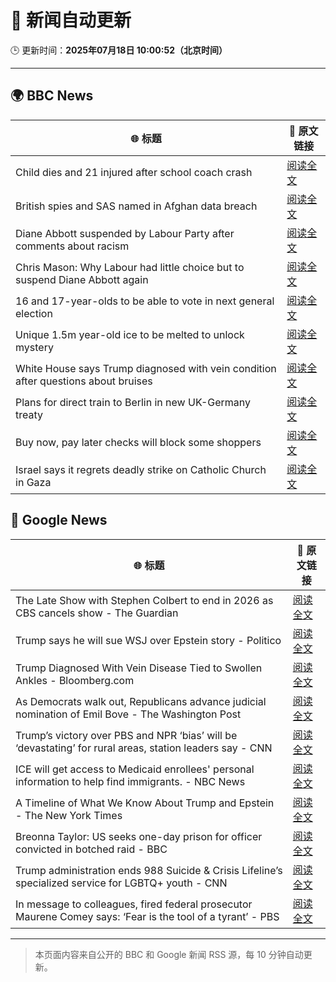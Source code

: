 # 🧠 新闻自动更新

🕒 更新时间：**2025年07月18日 10:00:52（北京时间）**

---

## 🌍 BBC News

| 🌐 标题 | 🔗 原文链接 |
|--------|-------------|
| Child dies and 21 injured after school coach crash | [阅读全文](https://www.bbc.com/news/articles/ckg538x0lm5o) |
| British spies and SAS named in Afghan data breach | [阅读全文](https://www.bbc.com/news/articles/cj4ek9njknvo) |
| Diane Abbott suspended by Labour Party after comments about racism | [阅读全文](https://www.bbc.com/news/articles/c4g8v33g1dgo) |
| Chris Mason: Why Labour had little choice but to suspend Diane Abbott again | [阅读全文](https://www.bbc.com/news/articles/cz9k7yje44eo) |
| 16 and 17-year-olds to be able to vote in next general election | [阅读全文](https://www.bbc.com/news/articles/c628ep4j5kno) |
| Unique 1.5m year-old ice to be melted to unlock mystery | [阅读全文](https://www.bbc.com/news/articles/c5ygwd6yj28o) |
| White House says Trump diagnosed with vein condition after questions about bruises | [阅读全文](https://www.bbc.com/news/articles/c1jw1pdyp0jo) |
| Plans for direct train to Berlin in new UK-Germany treaty | [阅读全文](https://www.bbc.com/news/articles/cq6m10g7e35o) |
| Buy now, pay later checks will block some shoppers | [阅读全文](https://www.bbc.com/news/articles/cwygjvd67plo) |
| Israel says it regrets deadly strike on Catholic Church in Gaza | [阅读全文](https://www.bbc.com/news/articles/cy8ge7vllw9o) |

## 📰 Google News

| 🌐 标题 | 🔗 原文链接 |
|--------|-------------|
| The Late Show with Stephen Colbert to end in 2026 as CBS cancels show - The Guardian | [阅读全文](https://news.google.com/rss/articles/CBMivwFBVV95cUxNbUVQZkJZWUdmbTFiMnRQbFRpQ2ZESHpzZFRfaU1NZE9MeVhCcWlqd3RDUlRIeGlkcUo4VnR1cFo4NzllOThoeV9Wdzh1c3IzUVEwaEw1ZDRHQlRRNVh1SWtmcjV1X0RmcDZfNFBMbXoxOVJtM3h2Ml96dldaXzh3a0xEQW9Pb3kxTjRac3lMSnNBbDNlZmRIVnNzOUk3amI5NFFOZ2VzaFJySUROeENiU1RBMkhvRnMtVDhVVmxFUQ?oc=5) |
| Trump says he will sue WSJ over Epstein story - Politico | [阅读全文](https://news.google.com/rss/articles/CBMinwFBVV95cUxOTVhMM0ZWQk9TZFQ4TGdfSHhVem1uMlB5QXFtbW1QUHZtSmh3dGRKS3FkT212YVNNanJfRFZMYnpndWljNzRDMHVCVnA3X2RSYkRka2V0Q05rc1BPcG43Y0lRZldxMDFfRHF6aGpIMDlsWFNYdTdpRU5qWXF3aVpsb0cxMkNyOEdzV2NYeWtRaEpvaE1UbWlybENyYV9HcXc?oc=5) |
| Trump Diagnosed With Vein Disease Tied to Swollen Ankles - Bloomberg.com | [阅读全文](https://news.google.com/rss/articles/CBMiqwFBVV95cUxPWWFxMUk2S0ZWTTU1QjZxQjhqNHdveU9tM1YzRlVJSE90NE1VYmI0WE1LWGRJZzZZN1h6NE5sV3gxU0xWRXhCQVI4QlRheVYzWXNic0QxTHlWaU5vdWk5cEZ3Vm0xWWZMUW9ZSzJJWUt1T0xDbmRXZTBpclp3bjRHLTRfLTVwd3FVX1BhYjNaM0dPdDlsX3FrUXhUcXBSMmtIeUhpSDdFRjBJSXM?oc=5) |
| As Democrats walk out, Republicans advance judicial nomination of Emil Bove - The Washington Post | [阅读全文](https://news.google.com/rss/articles/CBMirAFBVV95cUxQTEpZUU9VeTNvNVAxZzNWdlJMRTFlYkZRa1EzOXE4R1NXb1VBUnQtWFNrTHNfUEZ5Rlc5LXRndzdkSWdzYTB6NGs5aGFrVFNKUjdnLXkzUHRrWFAwazZvdVhHRkp1QlFDUVYxamRrX3M5QVYtT0hhNjZiUC0yOVkyUUdXYnAya29YV1JaRW1BVzRvdFdyZ1pYcXZ0Q0hSYjllcjRWTjdiT0czZUNU?oc=5) |
| Trump’s victory over PBS and NPR ‘bias’ will be ‘devastating’ for rural areas, station leaders say - CNN | [阅读全文](https://news.google.com/rss/articles/CBMijwFBVV95cUxQVEc4V1ZMeG0waFkwMDVjcWF5S21lcE9ZdXpqY0MyMDkxVzMxbVpaNzNZcnkyZDJSYnZ2b0R5eUFXNFRxb1JUTFl6THlhZXM1TFctcGN4cEZFcW9xaUhMZUtFREttZ0ZqNnhyRkotUlJYNUcwbGF1UmVvVDdZWXZXRk12bWdDc3lMS2k3UTVTc9IBlAFBVV95cUxNVjk3RUs4WURZcTBhSmJETS1KMGg3dENSbE1jRHgwYTBOZjQyR1dkTHdpd2hFcHVhR3duZ2xWRzZFVnBOZVdyTHcyM2xUbk44enZEVXl4WGc0LWVObFh0Wk1fU3NaQ3JsTjZGRkdaYS12cmNpUlE2YkRyNkJPWWI4NFNzUUhiTm9vcXhwdXJVZ2F2OVZq?oc=5) |
| ICE will get access to Medicaid enrollees' personal information to help find immigrants. - NBC News | [阅读全文](https://news.google.com/rss/articles/CBMijgFBVV95cUxQdVZJaVlOSVg0OWljcC1GV0hyazl4a1lNWjVSZDNvR1FtSEtBX1ZSZFQ1M1FrOHBXVWR6Y1BQd1I1SnA0bEFRalIzeklIWlJQSFJtVENCNEdGR3lHam5aNFR6eXZ3ZzVEdmRseDQ2NFNCT05DUTQ1bERzT1ZJMGRaMWViTHE2SksxdGV4YlFn0gFWQVVfeXFMT1RTMzk1TTFKNjR4ZjB0a2ZQX2VjMHpwdkZpVHVNNHEwSFVsQzVSLW1UeDlkODdpblFSVnAzQzJ2VV85Q0pOOVpYRndEdklvdThwNDcwV2c?oc=5) |
| A Timeline of What We Know About Trump and Epstein - The New York Times | [阅读全文](https://news.google.com/rss/articles/CBMif0FVX3lxTE50U1ZoU0d4NDNyWXg2elhwQk5ydnR4eEppSWY4emFXRzYzajZ0S1Z5Y1ByLXc0aWRWRV95blVBdDIxcjZoOS1JRjFEU1MtRjBYQzV2MDU2dDlIblE3UkVxc1NncE0zSE1PWWZ1MGo5MFdGVmdRU21UOHdUXzhSWGM?oc=5) |
| Breonna Taylor: US seeks one-day prison for officer convicted in botched raid - BBC | [阅读全文](https://news.google.com/rss/articles/CBMiWkFVX3lxTE53UWxVdVhxQ3hPWHI4UWw5NmI2djRmOWxIMWMxV2JMNzZhMnY3dXBSOFRSSDRWV3d4MlZVZ281R3lZV3JNNDNnNWUxTlZINko3eDhKazRiY01id9IBX0FVX3lxTFBSVDFBeDhtMkVLRk5JZHduR01mT3NsU0VqS3d3R19lRzFxd2d3LW9NbndkZ3Vscmk2dnBzQnJWSFhVWVJ1aS1RSHBoVEZjWEdJWk5wMlREQ0N3VFA0SEZZ?oc=5) |
| Trump administration ends 988 Suicide & Crisis Lifeline’s specialized service for LGBTQ+ youth - CNN | [阅读全文](https://news.google.com/rss/articles/CBMigAFBVV95cUxQR2dlTXBaajI1TnF1cjhFeHQzUmhZR1RTNVNnOHVjLXZ5M2JudFdGejZMaWFBTW85YkJ4UktNYVhpTVpZeF8xeVNEODZqckppNGFkTjQxWHBuOVZWcWgxQ1lPd2NodGczeVNycENVM0dFSkU5THN0LVZ3Vm9sMHQzR9IBhgFBVV95cUxORkdadzNYUWtoQ0ZqOF8wZUFaX3BYamJmWWp3RXF2MmkxQ0ZqUTZhTVM2MDEwODhrVERPQmpNb2JlenJFWlJUTXZZbTR1QXllM3NKRTJJY3ZnTjMzUWtoU196NnRfT0dLazBjcFRjNHUxS1lVZXdoNC1ZVzE4R2VtVS10WElNdw?oc=5) |
| In message to colleagues, fired federal prosecutor Maurene Comey says: ‘Fear is the tool of a tyrant’ - PBS | [阅读全文](https://news.google.com/rss/articles/CBMipgFBVV95cUxNcWtFWnI3TU1sb1FBbms2YXFqMS1Qckw1STlIemN5SFVpYzNjR1JHYVlQMFU4SFVqZkduUkIzcWVheG5MZnRtRFl5bGVGUGxYcWtWMXpKdFFtd1VOVUhRU0ltcDVFN3JpWEFLZ01Td0prZGNvYVdORTBEZEFJTUZTaWlWdzZWNDM0UEpuM2ZYT1B4QTZURzRxeUxqeTEtUDZIYmIycF9n0gGrAUFVX3lxTE43Zk9yand2ZmpQZ0lwYTVyTHV6Q2tfUnNSSmliZ0JORGpKVURKeWY0U1k5TWd1d0pHVzIzZlR4MWNvaFR6em84NGJpRmxyVDBPS3NSbmp5Z19IT1ZVVjdfTExlajZvT2wxWi1CMFVmVGpBR2dnYUNDS0dqUXktNHhUVVFMNzhOdHlYcWh3UldVVXVsQ0IxZEdNTm1pR18tdWl1aVQ2c3RxWU5yZw?oc=5) |

---
> 本页面内容来自公开的 BBC 和 Google 新闻 RSS 源，每 10 分钟自动更新。